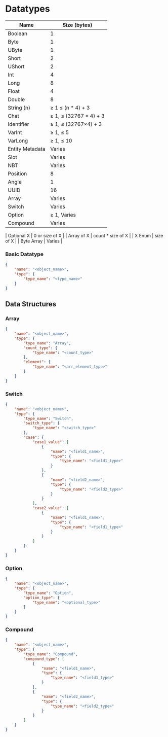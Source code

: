 # Datatypes

| Name | Size (bytes) |
| --- | --- |
| Boolean | 1 |
| Byte | 1 |
| UByte | 1 |
| Short | 2 |
| UShort | 2 |
| Int | 4 |
| Long | 8 |
| Float | 4 |
| Double | 8 |
| String (n) | ≥ 1 ≤ (n * 4) + 3 |
| Chat | ≥ 1, ≤ (32767 * 4) + 3 |
| Identifier | ≥ 1, ≤ (32767×4) + 3 |
| VarInt | ≥ 1, ≤ 5 |
| VarLong | ≥ 1, ≤ 10 |
| Entity Metadata | Varies |
| Slot | Varies |
| NBT | Varies |
| Position | 8 |
| Angle | 1 |
| UUID | 16 |
| Array | Varies |
| Switch | Varies |
| Option | ≥ 1, Varies |
| Compound | Varies |

| Optional X | 0 or size of X |
| Array of X | count * size of X |
| X Enum | size of X |
| Byte Array | Varies |

### Basic Datatype

```json
{
    "name": "<object_name>",
    "type": {
        "type_name": "<type_name>"
    }
}
```

## Data Structures

### Array

```json
{
    "name": "<object_name>",
    "type": {
        "type_name": "Array",
        "count_type": {
            "type_name": "<count_type>"
        },
        "element": {
            "type_name": "<arr_element_type>"
        }
    }
}
```

### Switch

```json
{
    "name": "<object_name>",
    "type": {
        "type_name": "Switch",
        "switch_type": {
            "type_name": "<switch_type>"
        },
        "case": {
            "case1_value": [
                {
                    "name": "<field1_name>",
                    "type": {
                        "type_name": "<field1_type>"
                    }
                },
                {
                    "name": "<field2_name>",
                    "type": {
                        "type_name": "<field2_type>"
                    }
                }
            ],
            "case2_value": [
                {
                    "name": "<field1_name>",
                    "type": {
                        "type_name": "<field1_type>"
                    }
                }
            ]
        }
    }
}
```

### Option

```json
{
    "name": "<object_name>",
    "type": {
        "type_name": "Option",
        "option_type": {
            "type_name": "<optional_type>"
        }
    }
}
```

### Compound

```json
{
    "name": "<object_name>",
    "type": {
        "type_name": "Compound",
        "compound_type": [
            { 
                "name": "<field1_name>",
                "type": {
                    "type_name": "<field1_type>"
                }
            },
            {
                "name": "<field2_name>",
                "type": {
                    "type_name": "<field2_type>"
                }
            }
        ]
    }
}
````
